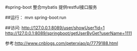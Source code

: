 #spring-boot 整合mybatis 提供restful接口服务

##运行： mvn spring-boot:run

##访问:
  http://127.0.0.1:8089/user/showUser?id=1
  http://127.0.0.1:8089/springboot/getUserByGet?userName=1111

参考:http://www.cnblogs.com/peterxiao/p/7779188.html
